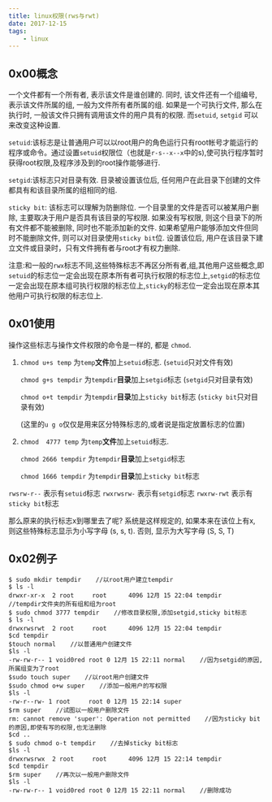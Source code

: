 ```yaml
---
title: linux权限(rws与rwt)
date: 2017-12-15
tags:
    - linux
---
```


## 0x00概念

一个文件都有一个所有者, 表示该文件是谁创建的. 同时, 该文件还有一个组编号, 表示该文件所属的组, 一般为文件所有者所属的组. 如果是一个可执行文件, 那么在执行时, 一般该文件只拥有调用该文件的用户具有的权限. 而`setuid`, `setgid` 可以来改变这种设置.

`setuid`:该标志是让普通用户可以以root用户的角色运行只有root帐号才能运行的程序或命令。通过设置`setuid`权限位（也就是`r-s--x--x`中的s),使可执行程序暂时获得root权限,及程序涉及到的root操作能够进行.
<!-- more -->
`setgid`:该标志只对目录有效. 目录被设置该位后, 任何用户在此目录下创建的文件都具有和该目录所属的组相同的组.

`sticky bit`: 该标志可以理解为防删除位. 一个目录里的文件是否可以被某用户删除, 主要取决于用户是否具有该目录的写权限. 如果没有写权限, 则这个目录下的所有文件都不能被删除, 同时也不能添加新的文件. 如果希望用户能够添加文件但同时不能删除文件, 则可以对目录使用`sticky bit`位. 设置该位后, 用户在该目录下建立文件或目录时，只有文件拥有者与root才有权力删除.

注意:和一般的`rwx`标志不同,这些特殊标志不再区分所有者,组,其他用户这些概念,即`setuid`的标志位一定会出现在原本所有者可执行权限的标志位上,`setgid`的标志位一定会出现在原本组可执行权限的标志位上,`sticky`的标志位一定会出现在原本其他用户可执行权限的标志位上.

## 0x01使用

操作这些标志与操作文件权限的命令是一样的, 都是 `chmod`.

1. `chmod u+s temp` 为`temp`**文件**加上`setuid`标志. (`setuid`只对文件有效)

   `chmod g+s tempdir` 为`tempdir`**目录**加上`setgid`标志 (`setgid`只对目录有效)

   `chmod o+t tempdir` 为`tempdir`**目录**加上`sticky bit`标志 (`sticky bit`只对目录有效)

   (这里的`u g o`仅仅是用来区分特殊标志的,或者说是指定放置标志的位置)

2. `chmod  4777 temp` 为`temp`**文件**加上`setuid`标志.

   `chmod 2666 tempdir` 为`tempdir`**目录**加上`setgid`标志

   `chmod 1666 tempdir` 为`tempdir`**目录**加上`sticky bit`标志

`rwsrw-r--` 表示有`setuid`标志 `rwxrwsrw-` 表示有`setgid`标志 `rwxrw-rwt` 表示有`sticky bit`标志

那么原来的执行标志x到哪里去了呢? 系统是这样规定的, 如果本来在该位上有x, 则这些特殊标志显示为小写字母 (s, s, t). 否则, 显示为大写字母 (S, S, T)

## 0x02例子

```
$ sudo mkdir tempdir    //以root用户建立tempdir
$ ls -l
drwxr-xr-x  2 root     root      4096 12月 15 22:04 tempdir    //tempdir文件夹的所有组和组为root
$ sudo chmod 3777 tempdir    //修改目录权限,添加setgid,sticky bit标志
$ ls -l
drwxrwsrwt  2 root     root      4096 12月 15 22:04 tempdir
$cd tempdir
$touch normal    //以普通用户创建文件
$ls -l
-rw-rw-r-- 1 void0red root 0 12月 15 22:11 normal    //因为setgid的原因,所属组变为了root
$sudo touch super    //以root用户创建文件
$sudo chmod o+w super    //添加一般用户的写权限
$ls -l
-rw-r--rw- 1 root     root 0 12月 15 22:14 super
$rm super    //试图以一般用户删除文件
rm: cannot remove 'super': Operation not permitted    //因为sticky bit的原因,即使有写的权限,也无法删除
$cd ..
$ sudo chmod o-t tempdir    //去掉sticky bit标志
$ls -l
drwxrwsrwx  2 root     root      4096 12月 15 22:14 tempdir
$cd tempdir
$rm super    //再次以一般用户删除文件
$ls -l
-rw-rw-r-- 1 void0red root 0 12月 15 22:11 normal    //删除成功
```

